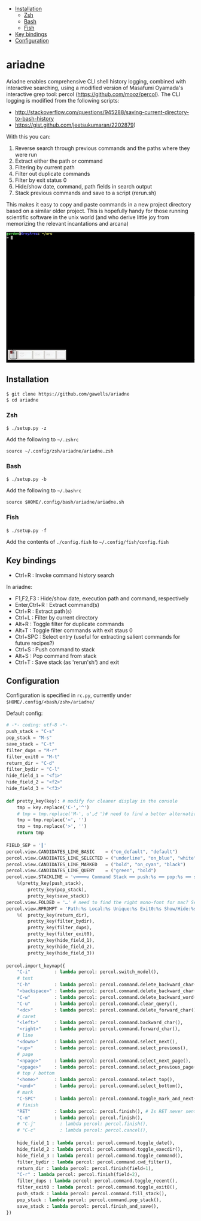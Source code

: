 - [Installation](#installation)
  - [Zsh](#zsh)
  - [Bash](#bash)
  - [Fish](#fish)
- [Key bindings](#keybindigs)
- [Configuration](#configuration)

# ariadne

Ariadne enables comprehensive CLI shell history logging, combined with interactive searching, using a modified version of Masafumi Oyamada's interactive grep tool: percol (https://github.com/mooz/percol). The CLI logging is modified from the following scripts:

- http://stackoverflow.com/questions/945288/saving-current-directory-to-bash-history
- https://gist.github.com/jeetsukumaran/2202879)

With this you can:

1. Reverse search through previous commands and the paths where they were run
2. Extract either the path or command
3. Filtering by current path
4. Filter out duplicate commands
5. Filter by exit status 0
6. Hide/show date, command, path fields in search output
7. Stack previous commands and save to a script (rerun.sh)

This makes it easy to copy and paste commands in a new project directory based on a similar older project. This is hopefully handy for those running scientific software in the unix world (and who derive little joy from memorizing the relevant incantations and arcana)

![animation](https://github.com/gawells/demos/blob/master/ariadne1.gif)

## Installation
    $ git clone https://github.com/gawells/ariadne
    $ cd ariadne
    
### Zsh

    $ ./setup.py -z

Add the following to `~/.zshrc` 

    source ~/.config/zsh/ariadne/ariadne.zsh
    
### Bash
    
    $ ./setup.py -b

Add the following to `~/.bashrc`

    source $HOME/.config/bash/ariadne/ariadne.sh
    
### Fish
    
    $ ./setup.py -f
    
Add the contents of `./config.fish` to `~/.config/fish/config.fish`

## Key bindings

- Ctrl+R          : Invoke command history search

In ariadne:

- F1,F2,F3        : Hide/show date, execution path and command, respectively
- Enter,Ctrl+R    : Extract command(s)
- Ctrl+R          : Extract path(s)
- Ctrl+L          : Filter by current directory
- Alt+R           : Toggle filter for duplicate commands
- Alt+T           : Toggle filter commands with exit staus 0
- Ctrl+SPC        : Select entry (useful for extracting salient commands for future recipes?)
- Ctrl+S          : Push command to stack
- Alt+S           : Pop command from stack
- Ctrl+T          : Save stack (as 'rerun'sh') and exit

## Configuration

Configuration is specified in `rc.py`, currently under `$HOME/.config/<bash/zsh>/ariadne/`

Default config:
```python
# -*- coding: utf-8 -*-
push_stack = "C-s"
pop_stack = "M-s"
save_stack = "C-t"
filter_dups = "M-r"
filter_exit0 = "M-t"
return_dir = "C-d"
filter_bydir = "C-l"
hide_field_1 = "<f1>"
hide_field_2 = "<f2>"
hide_field_3 = "<f3>"

def pretty_key(key): # modify for cleaner display in the console
    tmp = key.replace('C-','^')
    # tmp = tmp.replace('M-', u'⎇ ')# need to find a better alternative for mono fonts
    tmp = tmp.replace('<', '')
    tmp = tmp.replace('>', '')
    return tmp

FIELD_SEP = '║' 
percol.view.CANDIDATES_LINE_BASIC    = ("on_default", "default")
percol.view.CANDIDATES_LINE_SELECTED = ("underline", "on_blue", "white","bold")
percol.view.CANDIDATES_LINE_MARKED   = ("bold", "on_cyan", "black")
percol.view.CANDIDATES_LINE_QUERY    = ("green", "bold")
percol.view.STACKLINE = 'v════v Command Stack ══ push:%s ══ pop:%s ══ save as "rerun.sh":%s v════v'\
	%(pretty_key(push_stack),
        pretty_key(pop_stack),
        pretty_key(save_stack))
percol.view.FOLDED = '…' # need to find the right mono-font for mac? Seems to work with "input mono narrow"
percol.view.RPROMPT = 'Path:%s Local:%s Unique:%s Exit0:%s Show/Hide:%s,%s,%s'\
    %(  pretty_key(return_dir),
        pretty_key(filter_bydir),
        pretty_key(filter_dups),
        pretty_key(filter_exit0),
        pretty_key(hide_field_1),
        pretty_key(hide_field_2),
        pretty_key(hide_field_3))

percol.import_keymap({
    "C-i"         : lambda percol: percol.switch_model(),
    # text
    "C-h"         : lambda percol: percol.command.delete_backward_char(),
    "<backspace>" : lambda percol: percol.command.delete_backward_char(),
    "C-w"         : lambda percol: percol.command.delete_backward_word(),
    "C-u"         : lambda percol: percol.command.clear_query(),
    "<dc>"        : lambda percol: percol.command.delete_forward_char(),
    # caret
    "<left>"      : lambda percol: percol.command.backward_char(),
    "<right>"     : lambda percol: percol.command.forward_char(),
    # line
    "<down>"      : lambda percol: percol.command.select_next(),
    "<up>"        : lambda percol: percol.command.select_previous(),
    # page
    "<npage>"     : lambda percol: percol.command.select_next_page(),
    "<ppage>"     : lambda percol: percol.command.select_previous_page(),
    # top / bottom
    "<home>"      : lambda percol: percol.command.select_top(),
    "<end>"       : lambda percol: percol.command.select_bottom(),
    # mark
    "C-SPC"       : lambda percol: percol.command.toggle_mark_and_next(),
    # finish
    "RET"         : lambda percol: percol.finish(), # Is RET never sent? #seems not, doesn't respond to finish_f either - gaw
    "C-m"         : lambda percol: percol.finish(),
    # "C-j"         : lambda percol: percol.finish(),
    # "C-c"         : lambda percol: percol.cancel(),

    hide_field_1 : lambda percol: percol.command.toggle_date(),
    hide_field_2 : lambda percol: percol.command.toggle_execdir(),
    hide_field_3 : lambda percol: percol.command.toggle_command(),
    filter_bydir : lambda percol: percol.command.cwd_filter(),
    return_dir : lambda percol: percol.finish(field=1),
    "C-r" : lambda percol: percol.finish(field=2),
    filter_dups : lambda percol: percol.command.toggle_recent(),
    filter_exit0 : lambda percol: percol.command.toggle_exit0(),
    push_stack : lambda percol: percol.command.fill_stack(),
    pop_stack : lambda percol: percol.command.pop_stack(),
    save_stack : lambda percol: percol.finish_and_save(),
})    
```

